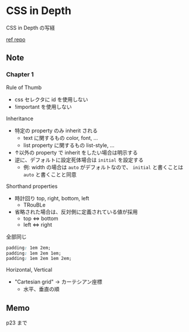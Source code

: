# CSS in Depth

CSS in Depth の写経

[ref repo](https://github.com/CSSInDepth/css-in-depth)

## Note

### Chapter 1

Rule of Thumb

- css セレクタに id を使用しない
- !important を使用しない

Inheritance

- 特定の property のみ inherit される
  - text に関するもの color, font, ...
  - list property に関するもの list-style, ...
- ↑以外の property で inherit をしたい場合は明示する
- 逆に、デフォルトに設定死体場合は `initial` を設定する
  - 例: width の場合は `auto` がデフォルトなので、 `initial` と書くことは `auto` と書くことと同意

Shorthand properties

- 時計回り top, right, bottom, left
  - TRouBLe
- 省略された場合は、反対側に定義されている値が採用
  - top <=> bottom
  - left <=> right

全部同じ

```css
padding: 1em 2em;
padding: 1em 2em 1em;
padding: 1em 2em 1em 2em;
```

Horizontal, Vertical

- "Cartesian grid" -> カーテシアン座標
  - 水平、垂直の順

## Memo

p23 まで
